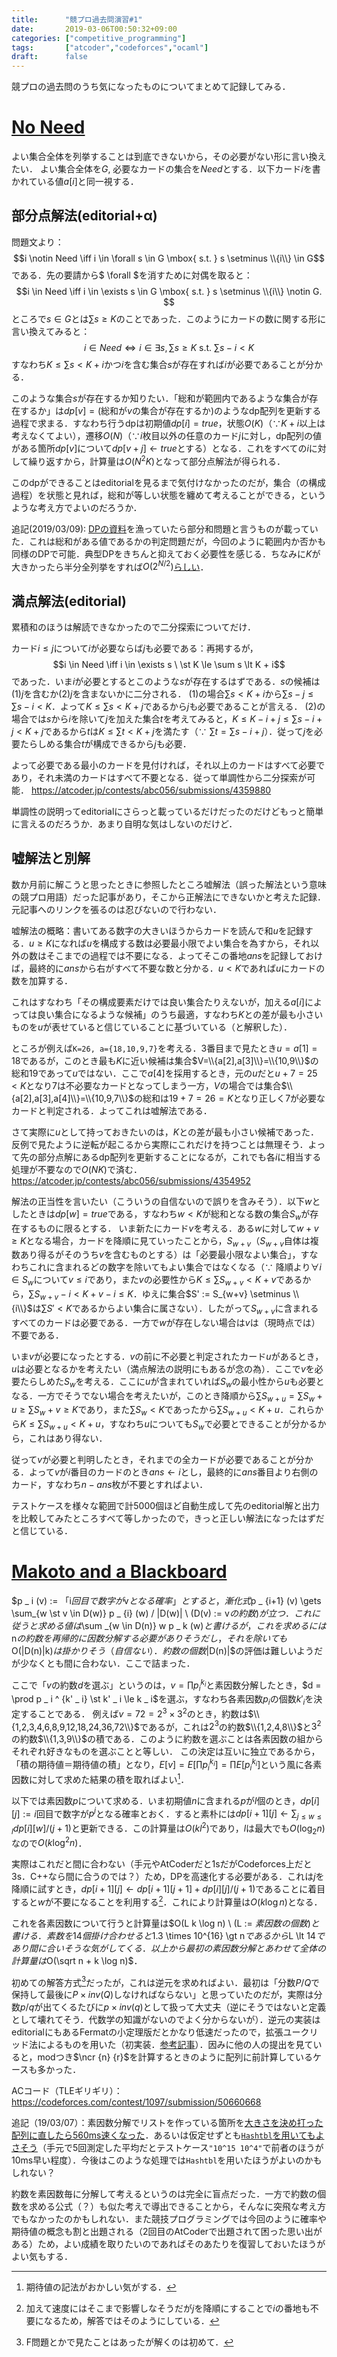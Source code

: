 ```yaml
---
title:      "競プロ過去問演習#1"
date:       2019-03-06T00:50:32+09:00
categories: ["competitive_programming"]
tags:       ["atcoder","codeforces","ocaml"]
draft:      false
---
```


競プロの過去問のうち気になったものについてまとめて記録してみる．

<!--more-->

# [No Need](https://atcoder.jp/contests/abc056/tasks/arc070_b)

よい集合全体を列挙することは到底できないから，その必要がない形に言い換えたい．
よい集合全体を$G$, 必要なカードの集合を$Need$とする．以下カード$i$を書かれている値$a[i]$と同一視する．

## 部分点解法(editorial+α)

問題文より：
$$i \notin Need \iff i \in \forall s \in G \mbox{ s.t. } s \setminus \\{i\\} \in G$$
である．先の要請から$ \forall $を消すために対偶を取ると：
$$i \in Need \iff i \in \exists s \in G \mbox{ s.t. } s \setminus \\{i\\} \notin G. $$
ところで$s \in G$とは$\sum s \ge K$のことであった．このようにカードの数に関する形に言い換えてみると：
$$i \in Need \iff i \in \exists s, \sum s \ge K \mbox{ s.t. } \sum s - i \lt K$$
すなわち$K \le \sum s \lt K + i$かつ$i$を含む集合$s$が存在すれば$i$が必要であることが分かる．

このような集合$s$が存在するか知りたい．「総和が範囲内であるような集合が存在するか」は$dp[v] = ($総和が$v$の集合が存在するか$)$のようなdp配列を更新する過程で求まる．すなわち行うdpは初期値$dp[i] = true$，状態$O(K)$（$\because K+i$以上は考えなくてよい），遷移$O(N)$（$\because i$枚目以外の任意のカード$j$に対し，dp配列の値がある箇所$dp[v]$について$dp[v+j] \gets true$とする）となる．これをすべての$i$に対して繰り返すから，計算量は$O(N^2 K)$となって部分点解法が得られる．

このdpができることはeditorialを見るまで気付けなかったのだが，集合（の構成過程）を状態と見れば，総和が等しい状態を纏めて考えることができる，というような考え方でよいのだろうか．

追記(2019/03/09): [DPの資料](http://www.dais.is.tohoku.ac.jp/~shioura/teaching/ad09/ad09-08.pdf)を漁っていたら部分和問題と言うものが載っていた．これは総和がある値であるかの判定問題だが，今回のように範囲内か否かも同様のDPで可能．典型DPをきちんと抑えておく必要性を感じる．ちなみに$K$が大きかったら半分全列挙をすれば$O(2^{N/2})$[らしい](https://www.slideshare.net/wata_orz/ss-12131479)．

## 満点解法(editorial)

累積和のほうは解読できなかったので二分探索についてだけ．

カード$i \le j$について$i$が必要ならば$j$も必要である：再掲するが，
$$i \in Need \iff i \in \exists s \ \st K \le \sum s \lt K + i$$
であった．いま$i$が必要とするとこのような$s$が存在するはずである．$s$の候補は(1)$j$を含むか(2)$j$を含まないかに二分される．
(1)の場合$\sum s \lt K + i$から$\sum s - j \le \sum s - i \lt K$．よって$K \le \sum s \lt K + j$であるから$j$も必要であることが言える．
(2)の場合では$s$から$i$を除いて$j$を加えた集合$t$を考えてみると，$K \le K - i + j \le \sum s - i + j \lt K + j$であるから$t$は$K \le \sum t \lt K+j$を満たす（$\because$ $\sum t = \sum s - i + j$）．従って$j$を必要たらしめる集合$t$が構成できるから$j$も必要．

よって必要である最小のカードを見付ければ，それ以上のカードはすべて必要であり，それ未満のカードはすべて不要となる．従って単調性から二分探索が可能． https://atcoder.jp/contests/abc056/submissions/4359880

単調性の説明ってeditorialにさらっと載っているだけだったのだけどもっと簡単に言えるのだろうか．あまり自明な気はしないのだけど．

## 嘘解法と別解

数か月前に解こうと思ったときに参照したところ嘘解法（誤った解法という意味の競プロ用語）だった記事があり，そこから正解法にできないかと考えた記録．元記事へのリンクを張るのは忍びないので行わない．

嘘解法の概略：書いてある数字の大きいほうからカードを読んで和$u$を記録する．$u \ge K$になれば$u$を構成する数は必要最小限でよい集合を為すから，それ以外の数はそこまでの過程では不要になる．よってそこの番地$ans$を記録しておけば，最終的に$ans$から右がすべて不要な数と分かる．$u \lt K$であれば$u$にカードの数を加算する．

これはすなわち「その構成要素だけでは良い集合たりえないが，加える$a[i]$によっては良い集合になるような候補」のうち最適，すなわち$K$との差が最も小さいものを$u$が表せていると信じていることに基づいている（と解釈した）．

ところが例えば`K=26, a={18,10,9,7}`を考える．3番目まで見たとき$u=a[1]=18$であるが，このとき最も$K$に近い候補は集合$V=\\{a[2],a[3]\\}=\\{10,9\\}$の総和$19$であって$u$ではない．ここで$a[4]$を採用するとき，元の$u$だと$u+7=25 \lt K$となり$7$は不必要なカードとなってしまう一方，$V$の場合では集合$\\{a[2],a[3],a[4]\\}=\\{10,9,7\\}$の総和は$19+7=26=K$となり正しく$7$が必要なカードと判定される．よってこれは嘘解法である．

さて実際に$u$として持っておきたいのは，$K$との差が最も小さい候補であった．反例で見たように逆転が起こるから実際にこれだけを持つことは無理そう．よって先の部分点解にあるdp配列を更新することになるが，これでも各$i$に相当する処理が不要なので$O(NK)$で済む． https://atcoder.jp/contests/abc056/submissions/4354952

解法の正当性を言いたい（こういうの自信ないので誤りを含みそう）．以下$w$としたときは$dp[w]=true$である，すなわち$w \lt K$が総和となる数の集合$S _w$が存在するものに限るとする．
いま新たにカード$v$を考える．ある$w$に対して$w+v \ge K$となる場合，カードを降順に見ていったことから，$S _{w+v}$（$S _{w+v}$自体は複数あり得るがそのうち$v$を含むものとする）は「必要最小限なよい集合」，すなわちこれに含まれるどの数字を除いてもよい集合ではなくなる（$\because$ 降順より$\forall i \in S_w$について$v \le i$であり，また$v$の必要性から$K \le \sum S _ {w+v} \lt K + v$であるから，$\sum S _ {w+v} - i \lt K + v - i \le K$．ゆえに集合$S' := S_{w+v} \setminus \\{i\\}$は$\sum S' \lt K$であるからよい集合に属さない）．したがって$S _{w+v}$に含まれるすべてのカードは必要である．一方で$w$が存在しない場合は$v$は（現時点では）不要である．

いま$v$が必要になったとする．$v$の前に不必要と判定されたカード$u$があるとき，$u$は必要となるかを考えたい（満点解法の説明にもあるが念の為）．ここで$v$を必要たらしめた$S_ w$を考える．ここに$u$が含まれていれば$S _ w$の最小性から$u$も必要となる．一方でそうでない場合を考えたいが，このとき降順から$\sum S_ {w+u} = \sum S_ w + u \ge \sum S_ w + v \ge K$であり，また$\sum S _ w \lt K$であったから$\sum S _ {w+u} \lt K + u$．これらから$K \le \sum S _ {w+u} \lt K + u$，すなわち$u$についても$S_ w$で必要とできることが分かるから，これはあり得ない．

従って$v$が必要と判明したとき，それまでの全カードが必要であることが分かる．よって$v$が$i$番目のカードのとき$ans \gets i$とし，最終的に$ans$番目より右側のカード，すなわち$n-ans$枚が不要とすればよい．

テストケースを様々な範囲で計5000個ほど自動生成して先のeditorial解と出力を比較してみたところすべて等しかったので，きっと正しい解法になったはずだと信じている．

# [Makoto and a Blackboard](https://codeforces.com/contest/1097/problem/D)

$p _ i (v) := $「$i$回目で数字が$v$となる確率」とすると，漸化式$p _ {i+1} (v) \gets \sum_{w \st v \in D(w)} p _ {i}  (w) / |D(w)| \ (D(v) := v$の約数$)$が立つ．これに従うと求める値は$\sum _{w \in D(n)} w p _ k (w)$と書けるが，これを求めるには$n$の約数を再帰的に因数分解する必要がありそうだし，それを除いても$O(|D(n)|k)$は掛かりそう（自信ない）．約数の個数$|D(n)|$の評価は難しいようだが少なくとも間に合わない．ここで詰まった．

ここで「$v$の約数$d$を選ぶ」というのは，$v= \prod p _ i ^ {k _ i}$と素因数分解したとき，$d = \prod p _ i ^ {k' _ i} \st k' _ i \le k _ i$を選ぶ，すなわち各素因数$p _ i$の個数$k' _ i$を決定することである．
例えば$v=72=2^3 \times 3^2$のとき，約数は$\\{1,2,3,4,6,8,9,12,18,24,36,72\\}$であるが，これは$2^3$の約数$\\{1,2,4,8\\}$と$3^2$の約数$\\{1,3,9\\}$の積である．このように約数を選ぶことは各素因数の組からそれぞれ好きなものを選ぶことと等しい．
この決定は互いに独立であるから，「積の期待値＝期待値の積」となり，$E[v]=E[\prod p _ i ^ {k _ i}] = \prod E[p _ i ^ {k _ i}]$という風に各素因数に対して求めた結果の積を取ればよい[^maab]．

[^maab]: 期待値の記法がおかしい気がする．

以下では素因数$p$について求める．いま初期値$n$に含まれる$p$が$l$個のとき，$dp[i][j] := i$回目で数字が$p^j$となる確率とおく．すると素朴には$dp[i+1][j] \gets \sum_{j \le w \le l} dp[i][w]/(j+1)$と更新できる．この計算量は$O(kl^2)$であり，$l$は最大でも$O(\log_2 n)$なので$O(k \log ^2 n)$．

実際はこれだと間に合わない（手元やAtCoderだと1sだがCodeforces上だと3s．C++なら間に合うのでは？）ため，DPを高速化する必要がある．これは$j$を降順に試すとき，$dp[i+1][j] \gets dp[i+1][j+1]+dp[i][j]/(j+1)$であることに着目すると$w$が不要になることを利用する[^maab2]．これにより計算量は$O(k \log n)$となる．

[^maab2]: 加えて速度にはそこまで影響しなそうだが$j$を降順にすることで$i$の番地も不要になるため，解答ではそのようにしている．

これを各素因数について行うと計算量は$O(L k \log n) \ (L := $素因数の個数$)$と書ける．素数を14個掛け合わせると$1.3 \times 10^{16} \gt n$であるから$L \lt 14$であり間に合いそうな気がしてくる．以上から最初の素因数分解とあわせて全体の計算量は$O(\sqrt n + k \log n)$．

初めての解答方式[^maab3]だったが，これは逆元を求めればよい．最初は「分数$P/Q$で保持して最後に$P \times inv(Q)$しなければならない」と思っていたのだが，実際は分数$p/q$が出てくるたびに$p \times inv(q)$として扱って大丈夫（逆にそうではないと定義として壊れてそう．代数学の知識がないのでよく分からないが）．逆元の実装はeditorialにもあるFermatの小定理版だとかなり低速だったので，拡張ユークリッド法によるものを用いた（初実装．[参考記事](https://qiita.com/drken/items/b97ff231e43bce50199a)）．因みに他の人の提出を見ていると，modつき$\ncr {n} {r}$を計算するときのように配列に前計算しているケースも多かった．

[^maab3]: F問題とかで見たことはあったが解くのは初めて．

ACコード（TLEギリギリ）：https://codeforces.com/contest/1097/submission/50660668

追記（19/03/07）：素因数分解でリストを作っている箇所を[大きさを決め打った配列に直したら560ms速くなった](https://codeforces.com/contest/1097/submission/50878640)．あるいは仮定せずとも[`Hashtbl`を用いてもよさそう](https://codeforces.com/contest/1097/submission/50885557)（手元で5回測定した平均だとテストケース`"10^15 10^4"`で前者のほうが10ms早い程度）．今後はこのような処理では`Hashtbl`を用いたほうがよいのかもしれない？

約数を素因数毎に分解して考えるというのは完全に盲点だった．一方で約数の個数を求める公式（？）も似た考えで導出できることから，そんなに突飛な考え方でもなかったのかもしれない．また競技プログラミングでは今回のように確率や期待値の概念も割と出題される（2回目のAtCoderで出題されて困った思い出がある）ため，よい成績を取りたいのであればそのあたりを復習しておいたほうがよい気もする．

